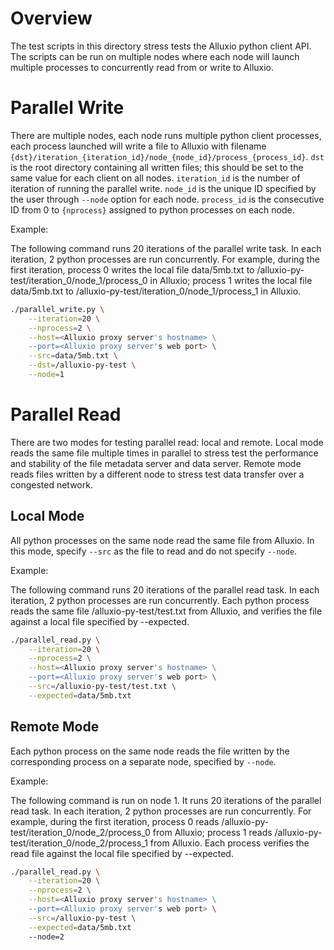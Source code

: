 # Overview

The test scripts in this directory stress tests the Alluxio python client API.
The scripts can be run on multiple nodes where each node will launch multiple
processes to concurrently read from or write to Alluxio.


# Parallel Write

There are multiple nodes, each node runs multiple python client processes,
each process launched will write a file to Alluxio with filename
`{dst}/iteration_{iteration_id}/node_{node_id}/process_{process_id}`.
`dst` is the root directory containing all written files; this should be set to
the same value for each client on all nodes.
`iteration_id` is the number of iteration of running the parallel write.
`node_id` is the unique ID specified by the user through `--node` option for
each node.
`process_id` is the consecutive ID from 0 to `{nprocess}` assigned to python
processes on each node.

Example:

The following command runs 20 iterations of the parallel write task.
In each iteration, 2 python processes are run concurrently.
For example, during the first iteration,
process 0 writes the local file data/5mb.txt to /alluxio-py-test/iteration_0/node_1/process_0 in Alluxio;
process 1 writes the local file data/5mb.txt to /alluxio-py-test/iteration_0/node_1/process_1 in Alluxio.

```bash
./parallel_write.py \
	--iteration=20 \
	--nprocess=2 \
	--host=<Alluxio proxy server's hostname> \
	--port=<Alluxio proxy server's web port> \
	--src=data/5mb.txt \
	--dst=/alluxio-py-test \
	--node=1
```


# Parallel Read

There are two modes for testing parallel read: local and remote.
Local mode reads the same file multiple times in parallel to stress test the
performance and stability of the file metadata server and data server.
Remote mode reads files written by a different node to stress test data transfer
over a congested network.

## Local Mode

All python processes on the same node read the same file from Alluxio.
In this mode, specify `--src` as the file to read and do not specify `--node`.


Example:

The following command runs 20 iterations of the parallel read task.
In each iteration, 2 python processes are run concurrently.
Each python process reads the same file /alluxio-py-test/test.txt from Alluxio,
and verifies the file against a local file specified by --expected.

```bash
./parallel_read.py \
	--iteration=20 \
	--nprocess=2 \
	--host=<Alluxio proxy server's hostname> \
	--port=<Alluxio proxy server's web port> \
	--src=/alluxio-py-test/test.txt \
	--expected=data/5mb.txt
```


## Remote Mode

Each python process on the same node reads the file written by the corresponding
process on a separate node, specified by `--node`.

Example:

The following command is run on node 1.
It runs 20 iterations of the parallel read task.
In each iteration, 2 python processes are run concurrently.
For example, during the first iteration,
process 0 reads /alluxio-py-test/iteration_0/node_2/process_0 from Alluxio;
process 1 reads /alluxio-py-test/iteration_0/node_2/process_1 from Alluxio.
Each process verifies the read file against the local file specified by --expected.

```bash
./parallel_read.py \
	--iteration=20 \
	--nprocess=2 \
	--host=<Alluxio proxy server's hostname> \
	--port=<Alluxio proxy server's web port> \
	--src=/alluxio-py-test \
	--expected=data/5mb.txt
	--node=2
```
